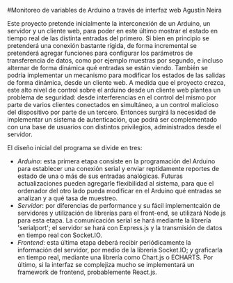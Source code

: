 #Monitoreo de variables de Arduino a través de interfaz web
Agustín Neira

Este proyecto pretende inicialmente la interconexión de un Arduino, un servidor y un cliente web, para poder en este último mostrar el estado en tiempo real de las distinta entradas del primero. 	Si bien en principio se pretenderá una conexión bastante rígida, de forma incremental se pretenderá agregar funciones para configurar los parámetros de transferencia de datos, como por ejemplo muestras por segundo, e incluso alternar de forma dinámica qué entradas se están viendo. También se podría implementar un mecanismo para modificar los estados de las salidas de forma dinámica, desde un cliente web.
A medida que el proyecto crezca, este alto nivel de control sobre el arduino desde un cliente web plantea un problema de seguridad: desde interferencias en el control del mismo por parte de varios clientes conectados en simultáneo, a un control malicioso del dispositivo por parte de un tercero. Entonces surgirá la necesidad de implementar un sistema de autenticación, que podrá ser complementado con una base de usuarios con distintos privilegios, administrados desde el servidor.

El diseño inicial del programa se divide en tres:
- *Arduino*: esta primera etapa consiste en la programación del Arduino para establecer una conexión serial y enviar reptidamente reportes de estado de una o más de sus entradas analógicas. Futuras actualizaciones pueden agregarle flexibilidad al sistema, para que el ordenador del otro lado pueda modificar en el Arduino qué entradas se analizan y a qué tasa de muestreo.
- *Servidor*: por diferencias de performance y su fácil implementcaión de servidores y utilización de librerías para el front-end, se utilizará Node.js para esta etapa. La comunicación serial se hará mediante la librería 'serialport'; el servidor se hará con Express.js y la transmisión de datos en tiempo real con Socket.IO.
- *Frontend*: esta última etapa deberá recibir periódicamente la información del servidor, por medio de la librería Socket.IO; y graficarla en tiempo real, mediante una librería como Chart.js o ECHARTS. Por último, si la interfaz se complejiza mucho se implementará un framework de frontend, probablemente React.js.
